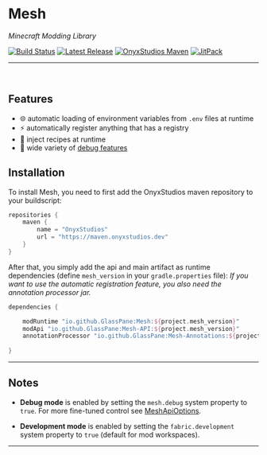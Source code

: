 # Mesh

*Minecraft Modding Library*

[![Build Status](https://img.shields.io/github/workflow/status/GlassPane/Mesh/Build%20Status?label=Build%20Status&logo=GitHub&style=flat-square)](https://github.com/GlassPane/Mesh/actions?query=workflow%3A%22Build+Status%22 "GitHub Actions") [![Latest Release](https://img.shields.io/github/v/release/GlassPane/Mesh?include_prereleases&label=Latest%20Release&logo=GitHub&style=flat-square)](https://github.com/GlassPane/Mesh/releases/latest "GitHub Releases") [![OnyxStudios Maven](https://img.shields.io/maven-metadata/v?label=Download%20from%20OnyxStudios%20Maven&metadataUrl=https%3A%2F%2Fmaven.onyxstudios.dev%2Fdev%2Fupcraft%2FMesh%2Fmaven-metadata.xml&style=flat-square)](https://maven.onyxstudios.dev/dev/upcraft/Mesh "maven.onyxstudios.dev") [![JitPack](https://jitpack.io/v/GlassPane/Mesh.svg?label=Download%20from%20JitPack&style=flat-square)](https://jitpack.io/#GlassPane/Mesh "Jitpack Build Status")

---

<br/>

## Features

-  :globe_with_meridians: automatic loading of environment variables from `.env` files at runtime
- :zap: automatically register anything that has a registry
- :hammer: ​inject recipes at runtime
- :bug: wide variety of [debug features](#Notes)

## Installation

To install Mesh, you need to first add the OnyxStudios maven repository to your buildscript:
```gradle
repositories {
	maven {
		name = "OnyxStudios"
		url = "https://maven.onyxstudios.dev"
	}
}
```

After that, you simply add the api and main artifact as runtime dependencies (define `mesh_version` in your `gradle.properties` file):
*If you want to use the automatic registration feature, you also need the annotation processor jar.*

```gradle
dependencies {

	modRuntime "io.github.GlassPane:Mesh:${project.mesh_version}"
	modApi "io.github.GlassPane:Mesh-API:${project.mesh_version}"
	annotationProcessor "io.github.GlassPane:Mesh-Annotations:${project.mesh_version}" // optional; currently only needed for the automatic registration feature
	
}
```

---

## Notes

- **Debug mode** is enabled by setting the `mesh.debug` system property to `true`. For more fine-tuned control see [MeshApiOptions](src/main/java/io/github/glasspane/mesh/api/MeshApiOptions.java).

- **Development mode** is enabled by setting the `fabric.development` system property to `true` (default for mod workspaces).

---



